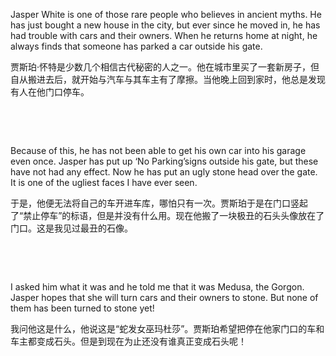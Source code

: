 Jasper White is one of those rare people who believes in ancient myths. He has just bought a new house in the city, but ever since he moved in, he has had trouble with cars and their owners. When he returns home at night, he always finds that someone has parked a car outside his gate.

贾斯珀·怀特是少数几个相信古代秘密的人之一。他在城市里买了一套新房子，但自从搬进去后，就开始与汽车与其车主有了摩擦。当他晚上回到家时，他总是发现有人在他门口停车。

    

    



Because of this, he has not been able to get his own car into his garage even once. Jasper has put up ‘No Parking’signs outside his gate, but these have not had any effect. Now he has put an ugly stone head over the gate. It is one of the ugliest faces I have ever seen.

于是，他便无法将自己的车开进车库，哪怕只有一次。贾斯珀于是在门口竖起了“禁止停车”的标语，但是并没有什么用。现在他搬了一块极丑的石头头像放在了门口。这是我见过最丑的石像。

    

    



I asked him what it was and he told me that it was Medusa, the Gorgon. Jasper hopes that she will turn cars and their owners to stone. But none of them has been turned to stone yet!

我问他这是什么，他说这是“蛇发女巫玛杜莎”。贾斯珀希望把停在他家门口的车和车主都变成石头。但是到现在为止还没有谁真正变成石头呢！
